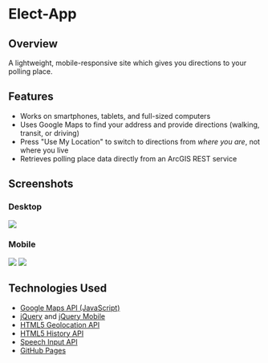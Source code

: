 # Elect-App

## Overview

A lightweight, mobile-responsive site which gives you directions to your polling place.

## Features

* Works on smartphones, tablets, and full-sized computers
* Uses Google Maps to find your address and provide directions (walking, transit, or driving)
* Press "Use My Location" to switch to directions from <em>where you are</em>, not where you live
* Retrieves polling place data directly from an ArcGIS REST service

## Screenshots

### Desktop
<img src="https://raw.github.com/mapmeld/elect-app/gh-pages/ondesktop.png"/>

### Mobile
<img src="https://raw.github.com/mapmeld/elect-app/gh-pages/onmobile.png"/>
<img src="https://raw.github.com/mapmeld/elect-app/gh-pages/onmobile2.png"/>

## Technologies Used

* <a href="https://developers.google.com/maps/documentation/javascript/">Google Maps API (JavaScript)</a>
* <a href="http://jquery.com/">jQuery</a> and <a href="http://jquerymobile.com/">jQuery Mobile</a>
* <a href="http://diveintohtml5.info/geolocation.html">HTML5 Geolocation API</a>
* <a href="http://diveintohtml5.info/history.html">HTML5 History API</a>
* <a href="http://www.labnol.org/software/add-speech-recognition-to-website/19989/">Speech Input API</a>
* <a href="http://pages.github.com/">GitHub Pages</a>

